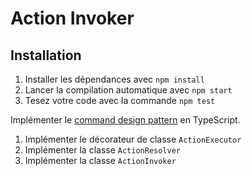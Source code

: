 # Action Invoker

## Installation
1. Installer les dépendances avec ```npm install```
2. Lancer la compilation automatique avec ```npm start```
3. Tesez votre code avec la commande ```npm test```

Implémenter le [command design pattern](https://en.wikipedia.org/wiki/Command_pattern) en TypeScript.

1. Implémenter le décorateur de classe ```ActionExecutor```
2. Implémenter la classe ```ActionResolver```
3. Implémenter la classe ```ActionInvoker```

